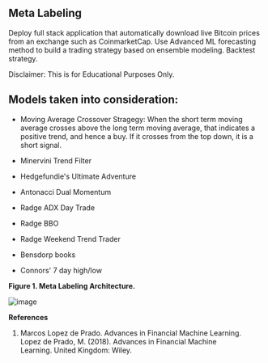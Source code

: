 ## Meta Labeling

Deploy full stack application that automatically download live Bitcoin prices from an exchange such as CoinmarketCap. Use Advanced ML forecasting method to build a trading strategy based on ensemble modeling. Backtest strategy. 

Disclaimer: This is for Educational Purposes Only. 

**Models taken into consideration:**
------------------------------------

* Moving Average Crossover Stragegy: When the short term moving average crosses above the long term moving average, that indicates a positive trend, and hence a buy. If it crosses from the top down, it is a short signal.

* Minervini Trend Filter

* Hedgefundie's Ultimate Adventure

* Antonacci Dual Momentum

* Radge ADX Day Trade

* Radge BBO

* Radge Weekend Trend Trader

* Bensdorp books

* Connors' 7 day high/low

**Figure 1. Meta Labeling Architecture.**

![image](https://user-images.githubusercontent.com/13305262/230697422-bf530fdd-dacf-455a-a63c-d8fa573abede.png)


**References**

1. Marcos Lopez de Prado. Advances in Financial Machine Learning. Lopez de Prado, M. (2018). Advances in Financial Machine Learning. United Kingdom: Wiley.
